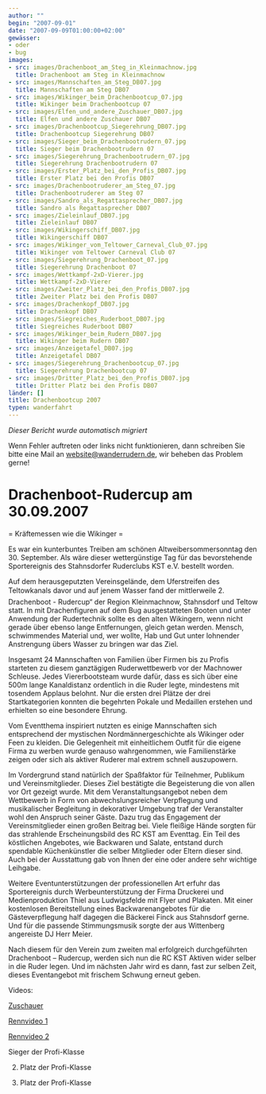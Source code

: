 ```yaml
---
author: ""
begin: "2007-09-01"
date: "2007-09-09T01:00:00+02:00"
gewässer:
- oder
- bug
images:
- src: images/Drachenboot_am_Steg_in_Kleinmachnow.jpg
  title: Drachenboot am Steg in Kleinmachnow
- src: images/Mannschaften_am_Steg_DB07.jpg
  title: Mannschaften am Steg DB07
- src: images/Wikinger_beim_Drachenbootcup_07.jpg
  title: Wikinger beim Drachenbootcup 07
- src: images/Elfen_und_andere_Zuschauer_DB07.jpg
  title: Elfen und andere Zuschauer DB07
- src: images/Drachenbootcup_Siegerehrung_DB07.jpg
  title: Drachenbootcup Siegerehrung DB07
- src: images/Sieger_beim_Drachenbootrudern_07.jpg
  title: Sieger beim Drachenbootrudern 07
- src: images/Siegerehrung_Drachenbootrudern_07.jpg
  title: Siegerehrung Drachenbootrudern 07
- src: images/Erster_Platz_bei_den_Profis_DB07.jpg
  title: Erster Platz bei den Profis DB07
- src: images/Drachenbootruderer_am_Steg_07.jpg
  title: Drachenbootruderer am Steg 07
- src: images/Sandro_als_Regattasprecher_DB07.jpg
  title: Sandro als Regattasprecher DB07
- src: images/Zieleinlauf_DB07.jpg
  title: Zieleinlauf DB07
- src: images/Wikingerschiff_DB07.jpg
  title: Wikingerschiff DB07
- src: images/Wikinger_vom_Teltower_Carneval_Club_07.jpg
  title: Wikinger vom Teltower Carneval Club 07
- src: images/Siegerehrung_Drachenboot_07.jpg
  title: Siegerehrung Drachenboot 07
- src: images/Wettkampf-2xD-Vierer.jpg
  title: Wettkampf-2xD-Vierer
- src: images/Zweiter_Platz_bei_den_Profis_DB07.jpg
  title: Zweiter Platz bei den Profis DB07
- src: images/Drachenkopf_DB07.jpg
  title: Drachenkopf DB07
- src: images/Siegreiches_Ruderboot_DB07.jpg
  title: Siegreiches Ruderboot DB07
- src: images/Wikinger_beim_Rudern_DB07.jpg
  title: Wikinger beim Rudern DB07
- src: images/Anzeigetafel_DB07.jpg
  title: Anzeigetafel DB07
- src: images/Siegerehrung_Drachenbootcup_07.jpg
  title: Siegerehrung Drachenbootcup 07
- src: images/Dritter_Platz_bei_den_Profis_DB07.jpg
  title: Dritter Platz bei den Profis DB07
länder: []
title: Drachenbootcup 2007
typen: wanderfahrt
---
```



*Dieser Bericht wurde automatisch migriert*

Wenn Fehler auftreten oder links nicht funktionieren, dann schreiben Sie bitte eine Mail an website@wanderrudern.de, wir beheben das Problem gerne!



# Drachenboot-Rudercup am 30.09.2007


= Kräftemessen wie die Wikinger =

Es war ein kunterbuntes Treiben am schönen Altweibersommersonntag den 30. September. Als wäre dieser wettergünstige Tag für das bevorstehende Sportereignis des Stahnsdorfer Ruderclubs KST e.V. bestellt worden.

Auf dem herausgeputzten Vereinsgelände, dem Uferstreifen des Teltowkanals davor und auf jenem Wasser fand der mittlerweile 2. Drachenboot - Rudercup“ der Region Kleinmachnow, Stahnsdorf und Teltow statt. In mit Drachenfiguren auf dem Bug ausgestatteten Booten und unter Anwendung der Rudertechnik sollte es den alten Wikingern, wenn nicht gerade über ebenso lange Entfernungen, gleich getan werden. Mensch, schwimmendes Material und, wer wollte, Hab und Gut unter lohnender Anstrengung übers Wasser zu bringen war das Ziel.

Insgesamt 24 Mannschaften von Familien über Firmen bis zu Profis starteten zu diesem ganztägigen Ruderwettbewerb vor der Machnower Schleuse. Jedes Viererbootsteam wurde dafür, dass es sich über eine 500m lange Kanaldistanz ordentlich in die Ruder legte, mindestens mit tosendem Applaus belohnt. Nur die ersten drei Plätze der drei Startkategorien konnten die begehrten Pokale und Medaillen erstehen und erhielten so eine besondere Ehrung.

Vom Eventthema inspiriert nutzten es einige Mannschaften sich entsprechend der mystischen Nordmännergeschichte als Wikinger oder Feen zu kleiden. Die Gelegenheit mit einheitlichem Outfit für die eigene Firma zu werben wurde genauso wahrgenommen, wie Familienstärke zeigen oder sich als aktiver Ruderer mal extrem schnell auszupowern.

Im Vordergrund stand natürlich der Spaßfaktor für Teilnehmer, Publikum und Vereinsmitglieder. Dieses Ziel bestätigte die Begeisterung die von allen vor Ort gezeigt wurde. Mit dem Veranstaltungsangebot neben dem Wettbewerb in Form von abwechslungsreicher Verpflegung und musikalischer Begleitung in dekorativer Umgebung traf der Veranstalter wohl den Anspruch seiner Gäste. Dazu trug das Engagement der Vereinsmitglieder einen großen Beitrag bei. Viele fleißige Hände sorgten für das strahlende Erscheinungsbild des RC KST am Eventtag. Ein Teil des köstlichen Angebotes, wie Backwaren und Salate, entstand durch spendable Küchenkünstler die selber Mitglieder oder Eltern dieser sind. Auch bei der Ausstattung gab von Ihnen der eine oder andere sehr wichtige Leihgabe.

Weitere Eventunterstützungen der professionellen Art erfuhr das Sportereignis durch Werbeunterstützung der Firma Druckerei und Medienproduktion Thiel aus Ludwigsfelde mit Flyer und Plakaten. Mit einer kostenlosen Bereitstellung eines Backwarenangebotes für die Gästeverpflegung half dagegen die Bäckerei Finck aus Stahnsdorf gerne. Und für die passende Stimmungsmusik sorgte der aus Wittenberg angereiste DJ Herr Meier.

Nach diesem für den Verein zum zweiten mal erfolgreich durchgeführten Drachenboot – Rudercup, werden sich nun die RC KST Aktiven wider selber in die Ruder legen. Und im nächsten Jahr wird es dann, fast zur selben Zeit, dieses Eventangebot mit frischem Schwung erneut geben.

Videos:

[Zuschauer](/berichte/2007/zuschauer_)

[Rennvideo 1](/berichte/2007/drachenboot_2007_-1)

[Rennvideo 2](/berichte/2007/ruderregatta_km)

Sieger der Profi-Klasse

2. Platz der Profi-Klasse

3. Platz der Profi-Klasse
